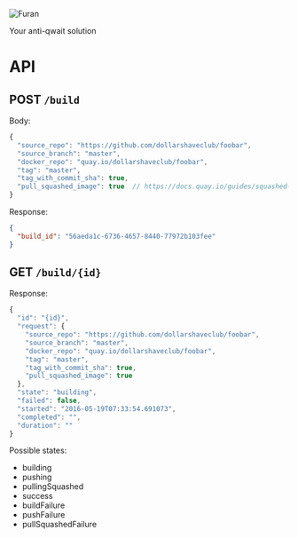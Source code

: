 ![Furan](https://s3.amazonaws.com/dsc-misc/furan.jpg)

Your anti-qwait solution

API
===

POST ``/build``
---------------

Body:

```javascript
{
  "source_repo": "https://github.com/dollarshaveclub/foobar",
  "source_branch": "master",
  "docker_repo": "quay.io/dollarshaveclub/foobar",
  "tag": "master",
  "tag_with_commit_sha": true,
  "pull_squashed_image": true  // https://docs.quay.io/guides/squashed-images.html
}
```

Response:

```json
{
  "build_id": "56aeda1c-6736-4657-8440-77972b103fee"
}
```

GET ``/build/{id}``
-------------------

Response:

```javascript
{
  "id": "{id}",
  "request": {
    "source_repo": "https://github.com/dollarshaveclub/foobar",
    "source_branch": "master",
    "docker_repo": "quay.io/dollarshaveclub/foobar",
    "tag": "master",
    "tag_with_commit_sha": true,
    "pull_squashed_image": true
  },
  "state": "building",
  "failed": false,
  "started": "2016-05-19T07:33:54.691073",
  "completed": "",
  "duration": ""
}
```

Possible states:
  - building
  - pushing
  - pullingSquashed
  - success
  - buildFailure
  - pushFailure
  - pullSquashedFailure
